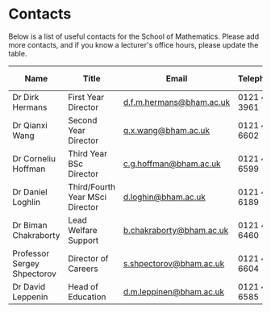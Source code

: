 Contacts
========
Below is a list of useful contacts for the School of Mathematics. Please add more contacts, and if you know a lecturer's office hours, please update the table.

<!--If editing, please put emails in <> tags-->

| Name | Title | Email | Telephone | Office | Office hours |
| ---- | ----- | ----- | --------- | ------ | ------------ |
| Dr Dirk Hermans | First Year Director | <d.f.m.hermans@bham.ac.uk> | 0121 414 3961 | | |
| Dr Qianxi Wang | Second Year Director | <q.x.wang@bham.ac.uk> | 0121 414 6602 | 325 | 2:30 - 4:00pm Thursday|
| Dr Corneliu Hoffman | Third Year BSc Director | <c.g.hoffman@bham.ac.uk> | 0121 414 6599 | | |
| Dr Daniel Loghlin | Third/Fourth Year MSci Director | <d.loghin@bham.ac.uk> | 0121 414 6189 | | |
| Dr Biman Chakraborty | Lead Welfare Support | <b.chakraborty@bham.ac.uk> | 0121 414 6460 | | |
| Professor Sergey Shpectorov | Director of Careers | <s.shpectorov@bham.ac.uk> | 0121 414 6604 | | |
| Dr David Leppenin | Head of Education | <d.m.leppinen@bham.ac.uk> | 0121 414 6585 | | |
